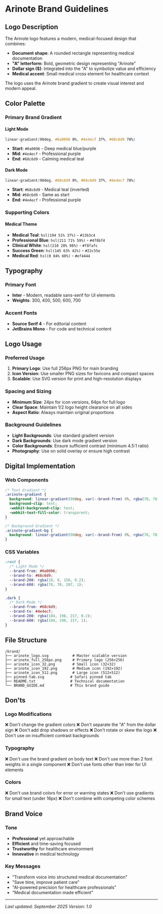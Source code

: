 # Arinote Brand Guidelines

## Logo Description

The Arinote logo features a modern, medical-focused design that combines:
- **Document shape**: A rounded rectangle representing medical documentation
- **"A" letterform**: Bold, geometric design representing "Arinote" 
- **Dollar sign ($)**: Integrated into the "A" to symbolize value and efficiency
- **Medical accent**: Small medical cross element for healthcare context

The logo uses the Arinote brand gradient to create visual interest and modern appeal.

## Color Palette

### Primary Brand Gradient

#### Light Mode
```css
linear-gradient(90deg, #0a0096 0%, #4e4ecf 37%, #68c6d9 78%)
```
- **Start**: `#0a0096` - Deep medical blue/purple
- **Mid**: `#4e4ecf` - Professional purple  
- **End**: `#68c6d9` - Calming medical teal

#### Dark Mode  
```css
linear-gradient(90deg, #68c6d9 0%, #68c6d9 37%, #4e4ecf 78%)
```
- **Start**: `#68c6d9` - Medical teal (inverted)
- **Mid**: `#68c6d9` - Same as start
- **End**: `#4e4ecf` - Professional purple

### Supporting Colors

#### Medical Theme
- **Medical Teal**: `hsl(194 51% 37%)` - `#13b3c4`
- **Professional Blue**: `hsl(211 71% 59%)` - `#4f8bf4` 
- **Clinical White**: `hsl(210 20% 98%)` - `#f8fafc`
- **Success Green**: `hsl(145 63% 42%)` - `#22c55e`
- **Medical Red**: `hsl(0 84% 60%)` - `#ef4444`

## Typography

### Primary Font
- **Inter** - Modern, readable sans-serif for UI elements
- **Weights**: 300, 400, 500, 600, 700

### Accent Fonts
- **Source Serif 4** - For editorial content
- **JetBrains Mono** - For code and technical content

## Logo Usage

### Preferred Usage
1. **Primary Logo**: Use full 256px PNG for main branding
2. **Icon Version**: Use smaller PNG sizes for favicons and compact spaces
3. **Scalable**: Use SVG version for print and high-resolution displays

### Spacing and Sizing
- **Minimum Size**: 24px for icon versions, 64px for full logo
- **Clear Space**: Maintain 1/2 logo height clearance on all sides
- **Aspect Ratio**: Always maintain original proportions

### Background Guidelines
- **Light Backgrounds**: Use standard gradient version
- **Dark Backgrounds**: Use dark mode gradient version  
- **Color Backgrounds**: Ensure sufficient contrast (minimum 4.5:1 ratio)
- **Photography**: Use on solid overlay or ensure high contrast

## Digital Implementation

### Web Components
```css
/* Text Gradient */
.arinote-gradient {
  background: linear-gradient(90deg, var(--brand-from) 0%, rgba(78, 78, 207, 1) 37%, var(--brand-to) 78%);
  background-clip: text;
  -webkit-background-clip: text;
  -webkit-text-fill-color: transparent;
}

/* Background Gradient */
.arinote-gradient-bg {
  background: linear-gradient(90deg, var(--brand-from) 0%, rgba(78, 78, 207, 1) 37%, var(--brand-to) 78%);
}
```

### CSS Variables
```css
:root {
  /* Light Mode */
  --brand-from: #0a0096;
  --brand-to: #68c6d9;
  --brand-200: rgba(10, 0, 150, 0.2);
  --brand-600: rgba(78, 78, 207, 1);
}

.dark {
  /* Dark Mode */
  --brand-from: #68c6d9;
  --brand-to: #4e4ecf;
  --brand-200: rgba(104, 198, 217, 0.2);
  --brand-600: rgba(104, 198, 217, 1);
}
```

## File Structure

```
/brand/
├── arinote_logo.svg           # Master scalable version
├── arinote_full_256px.png     # Primary logo (256×256)
├── arinote_icon_32.png        # Small icon (32×32)
├── arinote_icon_192.png       # Medium icon (192×192)  
├── arinote_icon_512.png       # Large icon (512×512)
├── pinned-tab.svg            # Safari pinned tab
├── README.txt                # Technical documentation
└── BRAND_GUIDE.md            # This brand guide
```

## Don'ts

### Logo Modifications
❌ Don't change the gradient colors
❌ Don't separate the "A" from the dollar sign
❌ Don't add drop shadows or effects
❌ Don't rotate or skew the logo
❌ Don't use on insufficient contrast backgrounds

### Typography  
❌ Don't use the brand gradient on body text
❌ Don't use more than 2 font weights in a single component
❌ Don't use fonts other than Inter for UI elements

### Colors
❌ Don't use brand colors for error or warning states
❌ Don't use gradients for small text (under 16px)
❌ Don't combine with competing color schemes

## Brand Voice

### Tone
- **Professional** yet approachable
- **Efficient** and time-saving focused
- **Trustworthy** for healthcare environment
- **Innovative** in medical technology

### Key Messages
- "Transform voice into structured medical documentation"
- "Save time, improve patient care"
- "AI-powered precision for healthcare professionals"
- "Medical documentation made efficient"

---

*Last updated: September 2025*
*Version: 1.0*
